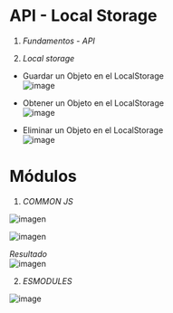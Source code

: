 # API - Local Storage<br>
1.  _Fundamentos - API_ <br>


2. _Local storage_ <br>
- Guardar un Objeto en el LocalStorage<br>
![image](https://github.com/DennisCatana/taller-06/assets/117744033/848a9c23-fa3b-49d9-9ffd-88b378a16b51)<br>

- Obtener un Objeto en el LocalStorage<br>
![image](https://github.com/DennisCatana/taller-06/assets/117744033/38945088-506a-4193-b5ff-c7828dbf2f04)

- Eliminar un Objeto en el LocalStorage<br>
![image](https://github.com/DennisCatana/taller-06/assets/117744033/d45d12e3-228d-46b5-8247-e09ce09260b6)<br>


# Módulos<br>
1.  _COMMON JS_ <br>

![imagen](https://github.com/DennisCatana/taller-06/assets/117743657/3d34cb5e-a197-4191-b7b5-40dc2b0a57ea) <br>

![imagen](https://github.com/DennisCatana/taller-06/assets/117743657/1a9024b5-47e3-4d00-8b47-6680a8256a9d) <br>
 
_Resultado_ <br>
![imagen](https://github.com/DennisCatana/taller-06/assets/117743657/36e11aff-52c1-4ea5-873b-94b1e5753543)



2. _ESMODULES_ <br>
  
![image](https://github.com/DennisCatana/taller-06/assets/139184732/e0cb2ede-f4be-4a9a-a37e-bcea8e674626)
